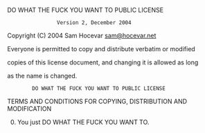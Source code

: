 DO WHAT THE FUCK YOU WANT TO PUBLIC LICENSE

                    Version 2, December 2004

 Copyright (C) 2004 Sam Hocevar <sam@hocevar.net>

 Everyone is permitted to copy and distribute verbatim or modified

 copies of this license document, and changing it is allowed as long

 as the name is changed.

            DO WHAT THE FUCK YOU WANT TO PUBLIC LICENSE

   TERMS AND CONDITIONS FOR COPYING, DISTRIBUTION AND MODIFICATION

  0. You just DO WHAT THE FUCK YOU WANT TO.
